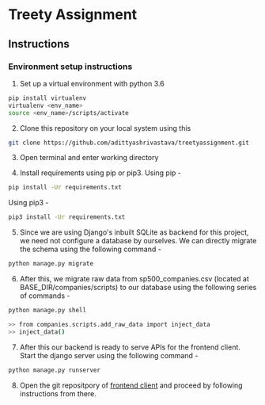 # Treety Assignment

## Instructions

### Environment setup instructions

1. Set up a virtual environment with python 3.6
```bash
pip install virtualenv
virtualenv <env_name>
source <env_name>/scripts/activate
 ```
2. Clone this repository on your local system using this
```bash
git clone https://github.com/adittyashrivastava/treetyassignment.git
 ```

 3. Open terminal and enter working directory

 4. Install requirements using pip or pip3. Using pip -
```bash
pip install -Ur requirements.txt
```

Using pip3 -
```bash
pip3 install -Ur requirements.txt
```
5. Since we are using Django's inbuilt SQLite as backend for this project, we need not configure a database by ourselves. We can directly migrate the schema using the following command -

```bash
python manage.py migrate
```
6. After this, we migrate raw data from sp500_companies.csv (located at BASE_DIR/companies/scripts) to our database using the following series of commands -

```bash
python manage.py shell

>> from companies.scripts.add_raw_data import inject_data
>> inject_data()
```

7. After this our backend is ready to serve APIs for the frontend client. Start the django server using the following command -

```bash
python manage.py runserver
```

8. Open the git repositpory of [frontend client](https://github.com/adittyashrivastava/treetyassignment_frontend) and proceed by following instructions from there.